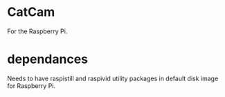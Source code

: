# CatCam
For the Raspberry Pi.

dependances
===========
Needs to have raspistill and raspivid utility packages in default disk image for Raspberry Pi.

